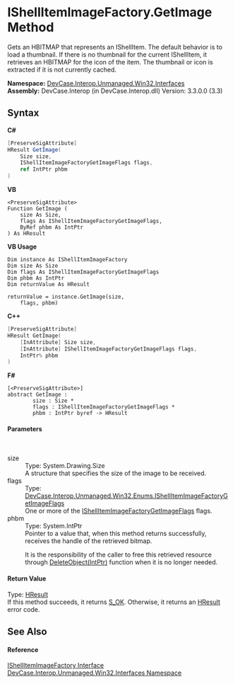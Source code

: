 # IShellItemImageFactory.GetImage Method 
 

Gets an HBITMAP that represents an IShellItem. The default behavior is to load a thumbnail. If there is no thumbnail for the current IShellItem, it retrieves an HBITMAP for the icon of the item. The thumbnail or icon is extracted if it is not currently cached.

**Namespace:**&nbsp;<a href="N_DevCase_Interop_Unmanaged_Win32_Interfaces">DevCase.Interop.Unmanaged.Win32.Interfaces</a><br />**Assembly:**&nbsp;DevCase.Interop (in DevCase.Interop.dll) Version: 3.3.0.0 (3.3)

## Syntax

**C#**<br />
``` C#
[PreserveSigAttribute]
HResult GetImage(
	Size size,
	IShellItemImageFactoryGetImageFlags flags,
	ref IntPtr phbm
)
```

**VB**<br />
``` VB
<PreserveSigAttribute>
Function GetImage ( 
	size As Size,
	flags As IShellItemImageFactoryGetImageFlags,
	ByRef phbm As IntPtr
) As HResult
```

**VB Usage**<br />
``` VB Usage
Dim instance As IShellItemImageFactory
Dim size As Size
Dim flags As IShellItemImageFactoryGetImageFlags
Dim phbm As IntPtr
Dim returnValue As HResult

returnValue = instance.GetImage(size, 
	flags, phbm)
```

**C++**<br />
``` C++
[PreserveSigAttribute]
HResult GetImage(
	[InAttribute] Size size, 
	[InAttribute] IShellItemImageFactoryGetImageFlags flags, 
	IntPtr% phbm
)
```

**F#**<br />
``` F#
[<PreserveSigAttribute>]
abstract GetImage : 
        size : Size * 
        flags : IShellItemImageFactoryGetImageFlags * 
        phbm : IntPtr byref -> HResult 

```


#### Parameters
&nbsp;<dl><dt>size</dt><dd>Type: System.Drawing.Size<br />A structure that specifies the size of the image to be received.</dd><dt>flags</dt><dd>Type: <a href="T_DevCase_Interop_Unmanaged_Win32_Enums_IShellItemImageFactoryGetImageFlags">DevCase.Interop.Unmanaged.Win32.Enums.IShellItemImageFactoryGetImageFlags</a><br />One or more of the <a href="T_DevCase_Interop_Unmanaged_Win32_Enums_IShellItemImageFactoryGetImageFlags">IShellItemImageFactoryGetImageFlags</a> flags.</dd><dt>phbm</dt><dd>Type: System.IntPtr<br />Pointer to a value that, when this method returns successfully, receives the handle of the retrieved bitmap. 

 It is the responsibility of the caller to free this retrieved resource through <a href="M_DevCase_Interop_Unmanaged_Win32_NativeMethods_DeleteObject">DeleteObject(IntPtr)</a> function when it is no longer needed.</dd></dl>

#### Return Value
Type: <a href="T_DevCase_Interop_Unmanaged_Win32_Enums_HResult">HResult</a><br />If this method succeeds, it returns <a href="T_DevCase_Interop_Unmanaged_Win32_Enums_HResult">S_OK</a>. Otherwise, it returns an <a href="T_DevCase_Interop_Unmanaged_Win32_Enums_HResult">HResult</a> error code.

## See Also


#### Reference
<a href="T_DevCase_Interop_Unmanaged_Win32_Interfaces_IShellItemImageFactory">IShellItemImageFactory Interface</a><br /><a href="N_DevCase_Interop_Unmanaged_Win32_Interfaces">DevCase.Interop.Unmanaged.Win32.Interfaces Namespace</a><br />
